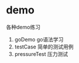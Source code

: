 # demo

各种demo练习

1. goDemo go语法学习
2. testCase 简单的测试用例
3. pressureTest 压力测试












































